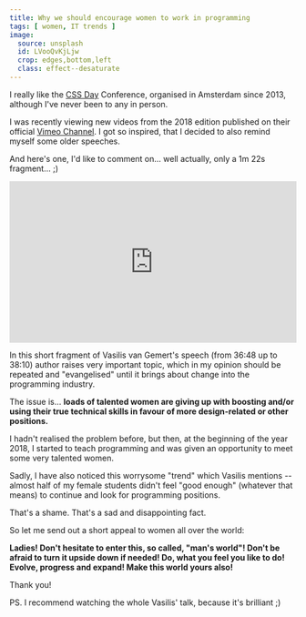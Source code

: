 ```yaml
---
title: Why we should encourage women to work in programming
tags: [ women, IT trends ]
image:
  source: unsplash
  id: LVooQvKjLjw
  crop: edges,bottom,left
  class: effect--desaturate
---
```

I really like the [CSS Day](https://cssday.nl) Conference, organised in Amsterdam since 2013,
although I've never been to any in person.

I was recently viewing new videos from the 2018 edition published on their official
[Vimeo Channel](https://vimeo.com/channels/cssday). I got so inspired,
that I decided to also remind myself some older speeches.

And here's one, I'd like to comment on&hellip; well actually, only a 1m 22s fragment&hellip; ;)
<!-- more -->

<p style="padding:56.25% 0 0 0;position:relative;"><iframe src="https://player.vimeo.com/video/181175981?color=008000#t=36m48s" style="position:absolute;top:0;left:0;width:100%;height:100%;" frameborder="0" webkitallowfullscreen mozallowfullscreen allowfullscreen></iframe></p><script src="https://player.vimeo.com/api/player.js"></script>

In this short fragment of Vasilis van Gemert's speech (from 36:48 up to 38:10)
author raises very important topic, which in my opinion should be repeated and
"evangelised" until it brings about change into the programming industry.

The issue is&hellip; **loads of talented women are giving up with boosting and/or using
their true technical skills in favour of more design-related or other positions.**

I hadn't realised the problem before, but then, at the beginning of the year 2018,
I started to teach programming and was given an opportunity to meet some very talented women.

Sadly, I have also noticed this worrysome "trend" which Vasilis mentions -- almost half of
my female students didn't feel "good enough" (whatever that means) to continue and look for
programming positions.

That's a shame. That's a sad and disappointing fact.

So let me send out a short appeal to women all over the world:

**Ladies! Don't hesitate to enter this, so called, "man's world"!
Don't be afraid to turn it upside down if needed!
Do, what you feel you like to do! Evolve, progress and expand!
Make this world yours also!**

Thank you!

PS. I recommend watching the whole Vasilis' talk, because it's brilliant ;)
